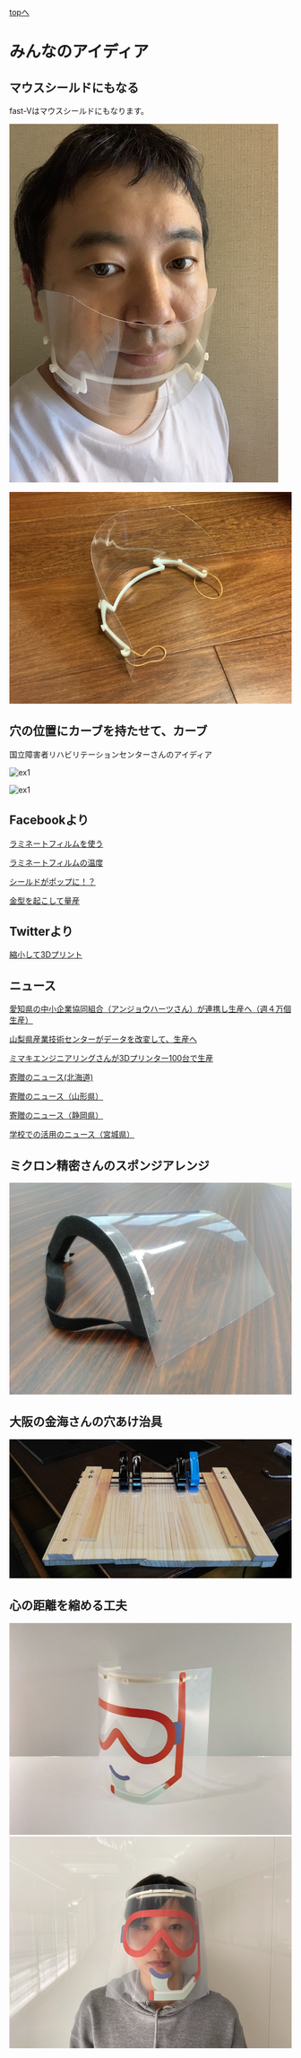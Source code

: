 [topへ](https://github.com/doyodoyo/facesheild)

# みんなのアイディア

## マウスシールドにもなる
fast-Vはマウスシールドにもなります。

![mousesheild](../images/msheild-01.jpeg)

![mousesheild](../images/msheild-02.jpeg)


## 穴の位置にカーブを持たせて、カーブ
国立障害者リハビリテーションセンターさんのアイディア

![ex1](images/ex1.jpg)

![ex1](images/ex2.jpg)

## Facebookより

[ラミネートフィルムを使う](https://www.facebook.com/photo.php?fbid=3117326378288596&set=a.847356835285573&type=3&theater)

[ラミネートフィルムの温度](https://www.facebook.com/groups/659073201303814/permalink/664039904140477/)

[シールドがポップに！？](https://www.facebook.com/doyo.daisuke/posts/2697922853667372?notif_id=1587383455306069&notif_t=feedback_reaction_generic)

[金型を起こして量産](https://www.facebook.com/AnjoHeartsPROJECT/photos/a.269983163024419/3060270233995684/?type=3&theater)

## Twitterより

[縮小して3Dプリント](https://twitter.com/hnakashima68/status/1251785209571233792?s=20)

## ニュース

[愛知県の中小企業協同組合（アンジョウハーツさん）が連携し生産へ（週４万個生産）](https://www.chunichi.co.jp/article/aichi/20200415/CK2020041502000007.html) 

[山梨県産業技術センターがデータを改変して、生産へ](https://www3.nhk.or.jp/lnews/kofu/20200420/1040009501.html?fbclid=IwAR1uzajhHh1KLtxE0UNZg2SWCiu3LcCxEEYk1E1NLcghTEiGIR1YbIpcXaE)

[ミマキエンジニアリングさんが3Dプリンター100台で生産](https://japan.mimaki.com/news/information/entry-368445.html)

[寄贈のニュース(北海道)](https://www3.nhk.or.jp/sapporo-news/20200424/7000020512.html?fbclid=IwAR3mJzjcBfSal_eJUKolQvsCd76sDXpj-EpysKOpHDjmad_kwJEXYyx-JTA)

[寄贈のニュース（山形県）](https://www3.nhk.or.jp/lnews/yamagata/20200424/6020006694.html)

[寄贈のニュース（静岡県）](https://www.at-s.com/news/article/topics/shizuoka/758964.html)

[学校での活用のニュース（宮城県）](https://www.kahoku.co.jp/tohokunews/202005/20200510_13010.html)

## ミクロン精密さんのスポンジアレンジ

![ex3](images/ex3.jpg)

## 大阪の金海さんの穴あけ治具

![jig](images/jig.jpeg)

## 心の距離を縮める工夫

![h1](images/h1.jpg)![h2](images/h2.png)
